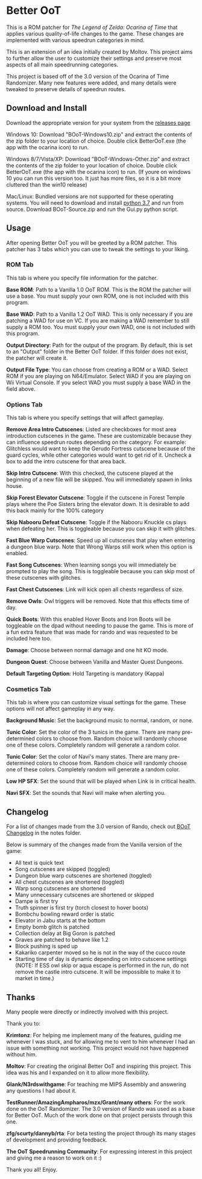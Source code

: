 # Better OoT


This is a ROM patcher for _The Legend of Zelda: Ocarina of Time_ that applies various quality-of-life changes to the game. These changes are implemented with various speedrun categories in mind.


This is an extension of an idea initially created by Moltov. This project aims to further allow the user to customize their settings and preserve most aspects of all main speedrunning categories.


This project is based off of the 3.0 version of the Ocarina of Time Randomizer. Many new features were added, and many details were tweaked to preserve details of speedrun routes.

## Download and Install

Download the appropriate version for your system from the [releases page](https://github.com/fig02/Better-OoT/releases)

Windows 10: Download "BOoT-Windows10.zip" and extract the contents of the zip folder to your location of choice. Double click BetterOoT.exe (the app with the ocarina icon) to run.

Windows 8/7/Vista/XP: Download "BOoT-Windows-Other.zip" and extract the contents of the zip folder to your location of choice. Double click BetterOoT.exe (the app with the ocarina icon) to run.
(If youre on windows 10 you can run this version too. It just has more files, so it is a bit more cluttered than the win10 release)

Mac/Linux: Bundled versions are not supported for these operating systems. You will need to download and install [python 3.7](https://www.python.org/downloads/) and run from source. Download BOoT-Source.zip and run the Gui.py python script.

## Usage

After opening Better OoT you will be greeted by a ROM patcher. This patcher has 3 tabs which you can use to tweak the settings to your liking.

### ROM Tab
This tab is where you specify file information for the patcher.

**Base ROM**: Path to a Vanilla 1.0 OoT ROM. This is the ROM the patcher will use a base. You must supply your own ROM, one is not included with this program.

**Base WAD**: Path to a Vanilla 1.2 OoT WAD. This is only necessary if you are patching a WAD for use on VC. If you are making a WAD remember to still supply a ROM too. You must supply your own WAD, one is not included with this program.

**Output Directory**: Path for the output of the program. By default, this is set to an "Output" folder in the Better OoT folder. If this folder does not exist, the patcher will create it.

**Output File Type**: You can choose from creating a ROM or a WAD. Select ROM if you are playing on N64/Emulator. Select WAD if you are playing on Wii Virtual Console. If you select WAD you must supply a base WAD in the field above.

### Options Tab
This tab is where you specify settings that will affect gameplay.

**Remove Area Intro Cutscenes**: Listed are checkboxes for most area introduction cutscenes in the game. These are customizable because they can influence speedrun routes depending on the category. For example: Glitchless would want to keep the Gerudo Fortress cutscene because of the guard cycles, while other categories would want to get rid of it. Uncheck a box to add the intro cutscene for that area back.

**Skip Intro Cutscene**: With this checked, the cutscene played at the beginning of a new file will be skipped. You will immediately spawn in links house.

**Skip Forest Elevator Cutscene**: Toggle if the cutscene in Forest Temple plays where the Poe Sisters bring the elevator down. It is desirable to add this back mainly for the 100% category

**Skip Nabooru Defeat Cutscene**: Toggle if the Nabooru Knuckle cs plays when defeating her. This is toggleable because you can skip it with glitches.

**Fast Blue Warp Cutscenes**: Speed up all cutscenes that play when entering a dungeon blue warp. Note that Wrong Warps still work when this option is enabled.

**Fast Song Cutscenes**: When learning songs you will immediately be prompted to play the song. This is toggleable because you can skip most of these cutscenes with glitches.

**Fast Chest Cutscenes**: Link will kick open all chests regardless of size.

**Remove Owls**: Owl triggers will be removed. Note that this effects time of day.

**Quick Boots**: With this enabled Hover Boots and Iron Boots will be toggleable on the dpad without needing to pause the game. This is more of a fun extra feature that was made for rando and was requested to be included here too.

**Damage**: Choose between normal damage and one hit KO mode.

**Dungeon Quest**: Choose between Vanilla and Master Quest Dungeons.

**Default Targeting Option**: Hold Targeting is mandatory (Kappa)


### Cosmetics Tab
This tab is where you can customize visual settings for the game. These options will not affect gameplay in any way.

**Background Music**: Set the background music to normal, random, or none.

**Tunic Color**: Set the color of the 3 tunics in the game. There are many pre-determined colors to choose from. Random choice will randomly choose one of these colors. Completely random will generate a random color.

**Tunic Color**: Set the color of Navi's many states. There are many pre-determined colors to choose from. Random choice will randomly choose one of these colors. Completely random will generate a random color.

**Low HP SFX**: Set the sound that will be played when Link is in critical health.

**Navi SFX**: Set the sounds that Navi will make when alerting you.

## Changelog

For a list of changes made from the 3.0 version of Rando, check out [BOoT Changelog](https://github.com/fig02/Better-OoT/blob/master/Notes/BOoT_Changelog.txt) in the notes folder.

Below is summary of the changes made from the Vanilla version of the game:

- All text is quick text
- Song cutscenes are skipped (toggled)
- Dungeon blue warp cutscenes are shortened (toggled)
- All chest cutscenes are shortened (toggled)
- Warp song cutscenes are shortened
- Many unnecessary cutscenes are shortened or skipped
- Dampe is first try
- Truth spinner is first try (torch closest to hover boots)
- Bombchu bowling reward order is static
- Elevator in Jabu starts at the bottom
- Empty bomb glitch is patched
- Collection delay at Big Goron is patched
- Graves are patched to behave like 1.2
- Block pushing is sped up
- Kakariko carpenter moved so he is not in the way of the cucco route
- Starting time of day is dynamic depending on intro cutscene settings
(NOTE: If ESS owl skip or aqua escape is performed in the run, do not remove the castle intro cutscene. It will be impossible to make it to market in time.)

## Thanks

Many people were directly or indirectly involved with this project.

Thank you to:

**Krimtonz**: For helping me implement many of the features, guiding me whenever I was stuck, and for allowing me to vent to him whenever I had an issue with something not working. This project would not have happened without him.

**Moltov**: For creating the original Better OoT and inspiring this project. This idea was his and I expanded on it to allow more flexibility.

**Glank/N3rdswithgame**: For teaching me MIPS Assembly and answering any questions I had about it.

**TestRunner/AmazingAmpharos/mzx/Grant/many others**: For the work done on the OoT Randomizer. The 3.0 version of Rando was used as a base for Better OoT. Much of the work done on that project persists through this one.

**zfg/scurty/dannyb/rta**: For beta testing the project through its many stages of development and providing feedback.

**The OoT Speedrunning Community**: For expressing interest in this project and giving me a reason to work on it :)

Thank you all! Enjoy.